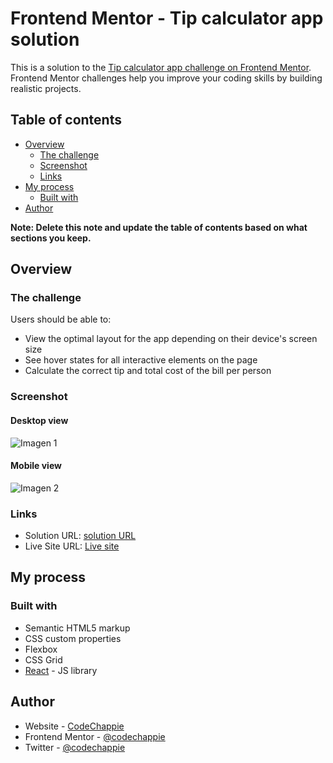 # Frontend Mentor - Tip calculator app solution

This is a solution to the [Tip calculator app challenge on Frontend Mentor](https://www.frontendmentor.io/challenges/tip-calculator-app-ugJNGbJUX). Frontend Mentor challenges help you improve your coding skills by building realistic projects.

## Table of contents

- [Overview](#overview)
  - [The challenge](#the-challenge)
  - [Screenshot](#screenshot)
  - [Links](#links)
- [My process](#my-process)
  - [Built with](#built-with)
- [Author](#author)

**Note: Delete this note and update the table of contents based on what sections you keep.**

## Overview

### The challenge

Users should be able to:

- View the optimal layout for the app depending on their device's screen size
- See hover states for all interactive elements on the page
- Calculate the correct tip and total cost of the bill per person

### Screenshot

#### Desktop view

![Imagen 1](https://imgur.com/H2BqayL.png)

#### Mobile view

![Imagen 2](https://imgur.com/nCttEZJ.png)

### Links

- Solution URL: [solution URL](https://github.com/codechappie/tip-calculator-app)
- Live Site URL: [Live site](http://my-tip-calculator.vercel.app/)

## My process

### Built with

- Semantic HTML5 markup
- CSS custom properties
- Flexbox
- CSS Grid
- [React](https://reactjs.org/) - JS library

## Author

- Website - [CodeChappie](https://www.codechappie.com)
- Frontend Mentor - [@codechappie](https://www.frontendmentor.io/profile/codechappie)
- Twitter - [@codechappie](https://www.twitter.com/codechappie)
